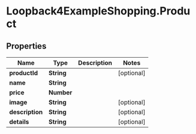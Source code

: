 # Loopback4ExampleShopping.Product

## Properties

Name | Type | Description | Notes
------------ | ------------- | ------------- | -------------
**productId** | **String** |  | [optional] 
**name** | **String** |  | 
**price** | **Number** |  | 
**image** | **String** |  | [optional] 
**description** | **String** |  | [optional] 
**details** | **String** |  | [optional] 


